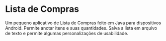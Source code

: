 # Lista de Compras

Um pequeno aplicativo de Lista de Compras feito em Java para dispositivos Android. Permite anotar itens e suas quantidades. Salva a lista em arquivo de texto e permite algumas personalizações de usabilidade.
